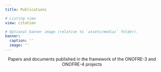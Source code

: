 ```yaml
---
title: Publications

# Listing view
view: citation

# Optional banner image (relative to `assets/media/` folder).
banner:
  caption: ''
  image: ''
---
```


<div style="text-align: center">
Papers and documents published in the framework of the ONOFRE-3 and ONOFRE-4 projects

</div>
<br>

<!--{{% callout note %}}
Quickly discover [journal information.](../paperinfo/)
{{% /callout %}}-->
